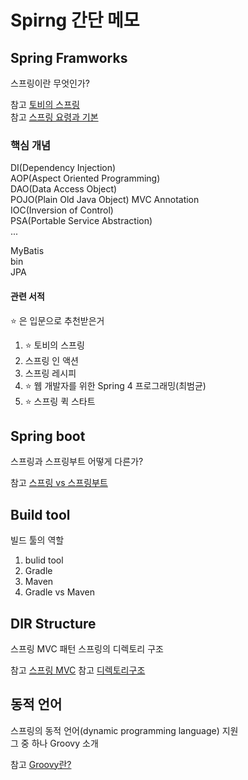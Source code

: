 Spirng 간단 메모
================

Spring Framworks
----------------

스프링이란 무엇인가?

참고 [토비의 스프링](https://jongmin92.github.io/2018/05/20/Spring/toby-8/#%EC%8A%A4%ED%94%84%EB%A7%81%EC%9D%B4%EB%9E%80-%EB%AC%B4%EC%97%87%EC%9D%B8%EA%B0%80)  
참고 [스프링 요령과 기본](https://taes-k.github.io/trick&basic.html)

### 핵심 개념

DI(Dependency Injection)    
AOP(Aspect Oriented Programming)     
DAO(Data Access Object)     
POJO(Plain Old Java Object) MVC Annotation     
IOC(Inversion of Control)   
PSA(Portable Service Abstraction)      
...      
   
MyBatis   
bin   
JPA   

#### 관련 서적

⭐ 은 입문으로 추천받은거

1.	⭐ 토비의 스프링
2.	스프링 인 액션  
3.	스프링 레시피
4.	⭐ 웹 개발자를 위한 Spring 4 프로그래밍(최범균)
5.	⭐ 스프링 퀵 스타트

Spring boot
-----------

스프링과 스프링부트 어떻게 다른가?

참고 [스프링 vs 스프링부트](https://dzone.com/articles/spring-vs-spring-boot)

Build tool
----------

빌드 툴의 역할

1.	bulid tool
2.	Gradle
3.	Maven
4.	Gradle vs Maven

DIR Structure
-------------

스프링 MVC 패턴
스프링의 디렉토리 구조  

참고 [스프링 MVC](https://coding-restaurant.tistory.com/106)
참고 [디렉토리구조](https://shlee0882.tistory.com/127)


동적 언어
---------

스프링의 동적 언어(dynamic programming language) 지원  
그 중 하나 Groovy 소개

참고 [Groovy란?](https://galid1.tistory.com/647)